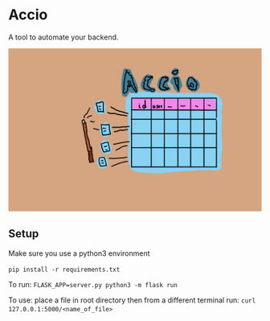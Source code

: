 Accio
=====

A tool to automate your backend.

![Accio Description](examples/drawing.jpg)
## Setup

Make sure you use a python3 environment

`pip install -r requirements.txt`

To run:  `FLASK_APP=server.py python3 -m flask run`

To use:
place a file in root directory then from a different terminal run:
 `curl 127.0.0.1:5000/<name_of_file>`